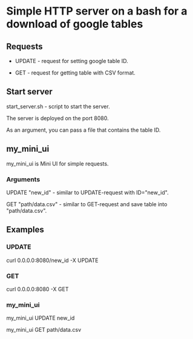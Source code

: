 # Simple HTTP server on a bash for a download of google tables


## Requests
* UPDATE - request for setting google table ID.

* GET - request for getting table with CSV format.

## Start server
start_server.sh - script to start the server.

The server is deployed on the port 8080.

As an argument, you can pass a file that contains the table ID.


## my_mini_ui
my_mini_ui is Mini UI for simple requests.
### Arguments
 UPDATE "new_id" - similar to UPDATE-request with ID="new_id".

 GET "path/data.csv" - similar to GET-request and save table into "path/data.csv".

## Examples

### UPDATE
curl 0.0.0.0:8080/new_id -X UPDATE


### GET

curl 0.0.0.0:8080 -X GET

### my_mini_ui

my_mini_ui UPDATE new_id

my_mini_ui GET path/data.csv

